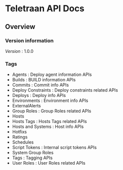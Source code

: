 # Teletraan API Docs


<a name="overview"></a>
## Overview

### Version information
*Version* : 1.0.0


### Tags

* Agents : Deploy agent information APIs
* Builds : BUILD information APIs
* Commits : Commit info APIs
* Deploy Constraints : Deploy constraints related APIs
* Deploys : Deploy info APIs
* Environments : Environment info APIs
* ExternalAlerts
* Group Roles : Group Roles related APIs
* Hosts
* Hosts Tags : Hosts Tags related APIs
* Hosts and Systems : Host info APIs
* Hotfixs
* Ratings
* Schedules
* Script Tokens : Internal script tokens APIs
* System Group Roles
* Tags : Tagging APIs
* User Roles : User Roles related APIs



